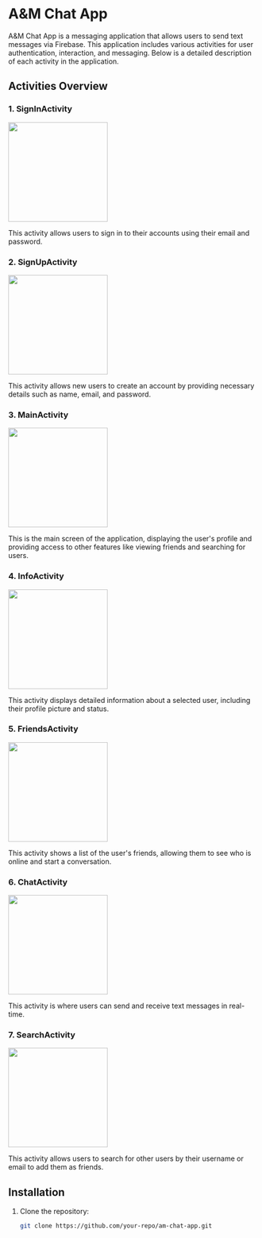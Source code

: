# A&M Chat App

A&M Chat App is a messaging application that allows users to send text messages via Firebase. This application includes various activities for user authentication, interaction, and messaging. Below is a detailed description of each activity in the application.

## Activities Overview

### 1. SignInActivity

<img src="https://firebasestorage.googleapis.com/v0/b/image-am-chat.appspot.com/o/image%2Fsign%20in.jpg?alt=media&token=b6ecd6cf-d0b0-46f5-afd3-c25a6a14fcac" width="200">

This activity allows users to sign in to their accounts using their email and password.

### 2. SignUpActivity

<img src="https://firebasestorage.googleapis.com/v0/b/image-am-chat.appspot.com/o/image%2Fsign%20up.jpg?alt=media&token=6f356974-0c45-4344-a143-bec6e664639b" width="200">

This activity allows new users to create an account by providing necessary details such as name, email, and password.

### 3. MainActivity

<img src="https://firebasestorage.googleapis.com/v0/b/image-am-chat.appspot.com/o/image%2Fuser.jpg?alt=media&token=d493141f-2344-4660-ab56-145ead58d367" width="200">

This is the main screen of the application, displaying the user's profile and providing access to other features like viewing friends and searching for users.

### 4. InfoActivity

<img src="https://firebasestorage.googleapis.com/v0/b/image-am-chat.appspot.com/o/image%2Finfo%20user.jpg?alt=media&token=07afcd71-a1dc-4a99-b561-2583298c05c8" width="200">

This activity displays detailed information about a selected user, including their profile picture and status.

### 5. FriendsActivity

<img src="https://firebasestorage.googleapis.com/v0/b/image-am-chat.appspot.com/o/image%2Ffriends.jpg?alt=media&token=8f152596-c082-43d3-bb5c-cb08e04c98ad" width="200">

This activity shows a list of the user's friends, allowing them to see who is online and start a conversation.

### 6. ChatActivity

<img src="https://firebasestorage.googleapis.com/v0/b/image-am-chat.appspot.com/o/image%2Fchat.jpg?alt=media&token=f3bcf957-fdf4-4ba1-8974-e5390e6b4ccc" width="200">

This activity is where users can send and receive text messages in real-time.

### 7. SearchActivity

<img src="https://firebasestorage.googleapis.com/v0/b/image-am-chat.appspot.com/o/image%2Fsearch.jpg?alt=media&token=00355f00-c1e9-4d54-8a63-e19217931c8e" width="200">

This activity allows users to search for other users by their username or email to add them as friends.

## Installation

1. Clone the repository:
   ```sh
   git clone https://github.com/your-repo/am-chat-app.git
